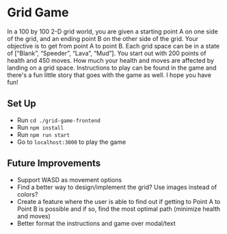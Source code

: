 # Grid Game

In a 100 by 100 2-D grid world, you are given a starting point A on one side of the grid, and an ending point B on the other side of the grid. Your objective is to get from point A to point B. Each grid space can be in a state of [“Blank”, “Speeder”, “Lava”, “Mud”]. You start out with 200 points of health and 450 moves. How much your health and moves are affected by landing on a grid space. Instructions to play can be found in the game and there's a fun little story that goes with the game as well. I hope you have fun!

## Set Up
-   Run `cd ./grid-game-frontend`
-   Run `npm install`
-   Run `npm run start`
-   Go to `localhost:3000` to play the game

## Future Improvements
- Support WASD as movement options
- Find a better way to design/implement the grid? Use images instead of colors?
- Create a feature where the user is able to find out if getting to Point A to Point B is possible and if so, find the most optimal path (minimize health and moves)
- Better format the instructions and game over modal/text
